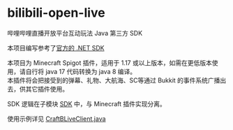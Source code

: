 # bilibili-open-live

哔哩哔哩直播开放平台互动玩法 Java 第三方 SDK

本项目编写参考了[官方的 .NET SDK](https://open-live.bilibili.com/document/67d15b4d-c693-0941-64ca-7232565a5172)

本项目为 Minecraft Spigot 插件，适用于 1.17 或以上版本，如需在更低版本使用，请自行将 java 17 代码转换为 java 8 编译。  
本插件将会把接受到的弹幕、礼物、大航海、SC等通过 Bukkit 的事件系统广播出去，供其它插件使用。

SDK 逻辑在子模块 [SDK](/sdk) 中，与 Minecraft 插件实现分离。

使用示例详见 [CraftBLiveClient.java](src/main/java/top/mrxiaom/bili/CraftBLiveClient.java)
